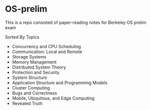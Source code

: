 # OS-prelim

This is a repo consisted of paper-reading notes for Berkeley OS prelim exam

Sorted By Topics

* Concurrency and CPU Scheduling
* Communication: Local and Remote
* Storage Systems
* Memory Management
* Distributed System Theory
* Protection and Security
* System Structure
* Application Structure and Programming Models
* Cluster Computing
* Bugs and Correctness
* Mobile, Ubiquitous, and Edge Computing
* Revealed Truth